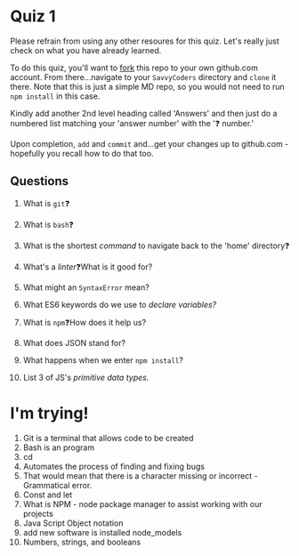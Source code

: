 # Quiz 1

Please refrain from using any other resoures for this quiz. Let's really just check on what you have already learned.

To do this quiz, you'll want to [fork](https://help.github.com/en/github/getting-started-with-github/fork-a-repo) this repo to your own github.com account. From there...navigate to your `SavvyCoders` directory and `clone` it there. Note that this is just a simple MD repo, so you would not need to run `npm install` in this case.

Kindly add another 2nd level heading called 'Answers' and then just do a numbered list matching your 'answer number' with the '❓ number.'

Upon completion, `add` and `commit` and...get your changes up to github.com - hopefully you recall how to do that too.

## Questions

1. What is `git`❓

2. What is `bash`❓

3. What is the shortest _command_ to navigate back to the 'home' directory❓

4. What's a *linter*❓What is it good for?

5. What might an `SyntaxError` mean?

6. What ES6 keywords do we use to _declare variables?_

7. What is `npm`❓How does it help us?

8. What does JSON stand for?

9. What happens when we enter `npm install`?

10. List 3 of JS's _primitive data types._

<heading> 
<h1>I'm trying!</h1>
<ol>
<li>Git is a terminal that allows code to be created</li>
<li>Bash is an program </li>
<li>cd</li>
<li>Automates the process of finding and fixing bugs</li>
<li>That would mean that there is a character missing or incorrect - Grammatical error.</li>
<li>Const and let</li>
<li>What is NPM - node package manager to assist working with our projects</li>
<li>Java Script Object notation</li>
<li>add new software is installed node_models</li>
<li>Numbers, strings, and booleans</li>
</ol>
</heading>